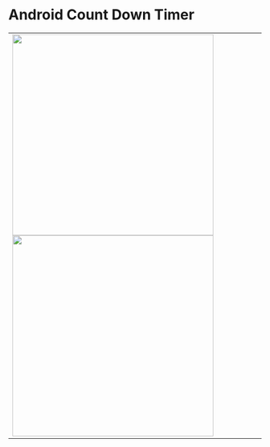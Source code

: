 # Android Count Down Timer

<table>
  <tr>
    <td>
<img src= "https://github.com/mertkolgu/android-count-down-timer/blob/master/app/src/main/res/screenshots/Screenshot_1573554266.png" width = 400>
<img src= "https://github.com/mertkolgu/android-count-down-timer/blob/master/app/src/main/res/screenshots/Screenshot_1573554275.png" width = 400>
    </td>
   </tr>
</table>

